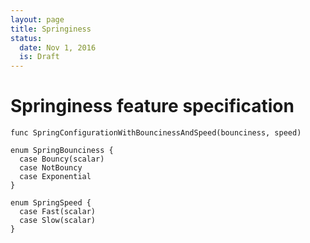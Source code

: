 ```yaml
---
layout: page
title: Springiness
status:
  date: Nov 1, 2016
  is: Draft
---
```


# Springiness feature specification

    func SpringConfigurationWithBouncinessAndSpeed(bounciness, speed)
    
    enum SpringBounciness {
      case Bouncy(scalar)
      case NotBouncy
      case Exponential
    }
    
    enum SpringSpeed {
      case Fast(scalar)
      case Slow(scalar)
    }

